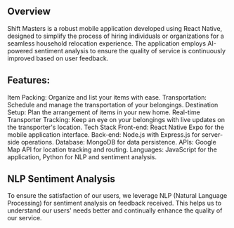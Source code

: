 ## Overview
Shift Masters is a robust mobile application developed using React Native, designed to simplify the process of hiring individuals or organizations for a seamless household relocation experience. The application employs AI-powered sentiment analysis to ensure the quality of service is continuously improved based on user feedback.

## Features:
Item Packing: Organize and list your items with ease.
Transportation: Schedule and manage the transportation of your belongings.
Destination Setup: Plan the arrangement of items in your new home.
Real-time Transporter Tracking: Keep an eye on your belongings with live updates on the transporter's location.
Tech Stack
Front-end: React Native Expo for the mobile application interface.
Back-end: Node.js with Express.js for server-side operations.
Database: MongoDB for data persistence.
APIs: Google Map API for location tracking and routing.
Languages: JavaScript for the application, Python for NLP and sentiment analysis.
## NLP Sentiment Analysis
To ensure the satisfaction of our users, we leverage NLP (Natural Language Processing) for sentiment analysis on feedback received. This helps us to understand our users' needs better and continually enhance the quality of our service.
